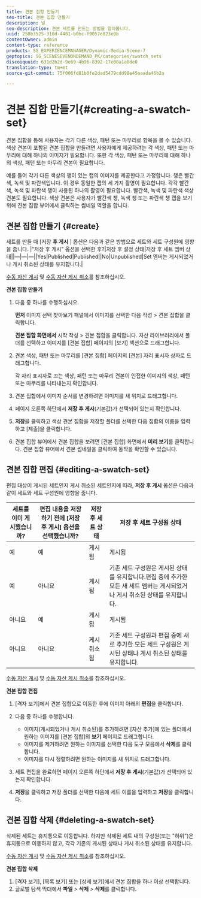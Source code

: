 ```yaml
---
title: 견본 집합 만들기
seo-title: 견본 집합 만들기
description: 널
seo-description: 견본 세트를 만드는 방법을 알아봅니다.
uuid: 250b3525-310d-4481-b0bc-f9057e823e0b
contentOwner: admin
content-type: reference
products: SG_EXPERIENCEMANAGER/Dynamic-Media-Scene-7
geptopics: SG_SCENESEVENONDEMAND_PK/categories/swatch_sets
discoiquuid: 631d2b2d-9e69-4b96-8392-17e00a1a8de0
translation-type: tm+mt
source-git-commit: 75f006fd81b0fe2dad5479cdd98e45eaada46b2a

---
```



# 견본 집합 만들기{#creating-a-swatch-set}

견본 집합을 통해 사용자는 각기 다른 색상, 패턴 또는 마무리로 항목을 볼 수 있습니다. 색상 견본이 포함된 견본 집합을 만들려면 사용자에게 제공하려는 각 색상, 패턴 또는 마무리에 대해 하나의 이미지가 필요합니다. 또한 각 색상, 패턴 또는 마무리에 대해 하나의 색상, 패턴 또는 마무리 견본이 필요합니다.

예를 들어 각기 다른 색상의 챙이 있는 캡의 이미지를 제공한다고 가정합니다. 챙은 빨간색, 녹색 및 파란색입니다. 이 경우 동일한 캡의 세 가지 촬영이 필요합니다. 각각 빨간색, 녹색 및 파란색 챙이 사용된 하나의 촬영이 필요합니다. 빨간색, 녹색 및 파란색 색상 견본도 필요합니다. 색상 견본은 사용자가 빨간색 챙, 녹색 챙 또는 파란색 챙 캡을 보기 위해 견본 집합 뷰어에서 클릭하는 썸네일 역할을 합니다.

## 견본 집합 만들기 {#create}

세트를 만들 때 [저장 **후 게시** ] 옵션은 다음과 같은 방법으로 세트와 세트 구성원에 영향을 줍니다.
|&quot;저장 후 게시&quot; 옵션을 선택한 후?|저장 후 설정 상태|저장 후 세트 멤버 상태||—|—|—||Yes|Published|Published||No|Unpublished|Set 멤버는 게시되었거나 게시 취소된 상태를 유지합니다.|

[수동 자산 게시](publishing-files.md#manually_publishing_assets) 및 [수동 자산 게시 취소](publishing-files.md#manually_unpublishing_assets)를 참조하십시오.

**견본 집합 만들기**

1. 다음 중 하나를 수행하십시오.

   **먼저** 이미지 선택 찾아보기 패널에서 이미지를 선택한 다음 작성 > 견본 집합을 클릭합니다.

   **견본 집합 화면에서** 시작 작성 > 견본 집합을 클릭합니다. 자산 라이브러리에서 폴더를 선택하고 이미지를 [견본 집합] 페이지의 [보기] 섹션으로 드래그합니다.

1. 견본 색상, 패턴 또는 마무리를 [견본 집합] 페이지의 [견본] 자리 표시자 상자로 드래그합니다.

   각 자리 표시자로 끄는 색상, 패턴 또는 마무리 견본이 인접한 이미지의 색상, 패턴 또는 마무리를 나타내는지 확인합니다.

1. 견본 집합에서 이미지 순서를 변경하려면 이미지를 새 위치로 드래그합니다.
1. 페이지 오른쪽 하단에서 **저장 후 게시**(기본값)가 선택되어 있는지 확인합니다.
1. **저장**&#x200B;을 클릭하고 색상 견본 집합을 저장할 폴더를 선택한 다음 집합의 이름을 입력하고 [제출]을 클릭합니다.
1. 견본 집합 뷰어에서 견본 집합을 보려면 [견본 집합] 화면에서 **미리 보기**&#x200B;를 클릭합니다. 견본 집합 뷰어에서 견본 썸네일을 클릭하여 동작을 확인할 수 있습니다.

## 견본 집합 편집 {#editing-a-swatch-set}

편집 대상이 게시된 세트인지 게시 취소된 세트인지에 따라, **저장 후 게시** 옵션은 다음과 같이 세트와 세트 구성원에 영향을 줍니다.

| 세트를 이미 게시했습니까? | 편집 내용을 저장하기 전에 [저장 후 게시] 옵션을 선택했습니까? | 저장 후 세트 상태 | 저장 후 세트 구성원 상태 |
|--- |--- |--- |--- |
| 예 | 예 | 게시됨 | 게시됨 |
| 예 | 아니요 | 게시됨 | 기존 세트 구성원은 게시된 상태를 유지합니다.편집 중에 추가한 모든 새 세트 멤버는 게시되었거나 게시 취소된 상태를 유지합니다. |
| 아니요 | 예 | 게시됨 | 게시됨 |
| 아니요 | 아니요 | 게시 취소됨 | 기존 세트 구성원과 편집 중에 새로 추가한 모든 세트 구성원은 게시된 상태나 게시 취소된 상태를 유지합니다. |

[수동 자산 게시](publishing-files.md#manually_publishing_assets) 및 [수동 자산 게시 취소](publishing-files.md#manually_unpublishing_assets)를 참조하십시오.

**견본 집합 편집**

1. [격자 보기]에서 견본 집합으로 이동한 후에 이미지 아래의 **편집**&#x200B;을 클릭합니다.
1. 다음 중 하나를 수행합니다.

   * 이미지(게시되었거나 게시 취소된)를 추가하려면 [자산 추가]에 있는 폴더에서 원하는 이미지를 [견본 집합]의 **보기** 페이지로 드래그합니다.
   * 이미지를 제거하려면 원하는 이미지를 선택한 다음 도구 모음에서 **삭제**&#x200B;를 클릭합니다.
   * 이미지를 다시 정렬하려면 원하는 이미지를 새 위치로 드래그합니다.

1. 세트 편집을 완료하면 페이지 오른쪽 하단에서 **저장 후 게시**(기본값)가 선택되어 있는지 확인합니다.
1. **저장**&#x200B;을 클릭하고 저장 폴더를 선택한 다음에 세트 이름을 입력하고 **저장**&#x200B;을 클릭합니다.

## 견본 집합 삭제 {#deleting-a-swatch-set}

삭제된 세트는 휴지통으로 이동합니다. 하지만 삭제된 세트 내의 구성원(또는 &quot;하위&quot;)은 휴지통으로 이동하지 않고, 각각 기존의 게시된 상태나 게시 취소된 상태를 유지합니다.

[수동 자산 게시](publishing-files.md#manually_publishing_assets) 및 [수동 자산 게시 취소](publishing-files.md#manually_unpublishing_assets)를 참조하십시오.

**견본 집합 삭제**

1. [격자 보기], [목록 보기] 또는 [상세 보기]에서 견본 집합을 하나 이상 선택합니다.
1. 글로벌 탐색 막대에서 **파일** > **삭제** > **삭제**&#x200B;를 클릭합니다.


